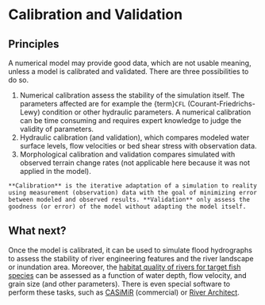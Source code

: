 # Calibration and Validation

##	Principles

A numerical model may provide good data, which are not usable meaning, unless a model is calibrated and validated. There are three possibilities to do so.

1. Numerical calibration assess the stability of the simulation itself. The parameters affected are for example the {term}`CFL` (Courant-Friedrichs-Lewy) condition or other hydraulic parameters. A numerical calibration can be time consuming and requires expert knowledge to judge the validity of parameters.
1. Hydraulic calibration (and validation), which compares modeled water surface levels, flow velocities or bed shear stress with observation data.
1. Morphological calibration and validation compares simulated with observed terrain change rates (not applicable here because it was not applied in the model).

```{admonition} The Difference between Calibration and Validation
**Calibration** is the iterative adaptation of a simulation to reality using measurement (observation) data with the goal of minimizing error between modeled and observed results. **Validation** only assess the goodness (or error) of the model without adapting the model itself.
```

## What next?

Once the model is calibrated, it can be used to simulate flood hydrographs to assess the stability of river engineering features and the river landscape or inundation area. Moreover, the [habitat quality of rivers for target fish species](https://pubs.er.usgs.gov/publication/70121265) can be assessed as a function of water depth, flow velocity, and grain size (and other parameters). There is even special software to perform these tasks, such as [CASiMiR](http://www.casimir-software.de/ENG/index_eng.html) (commercial) or [River Architect](https://riverarchitect.github.io).
